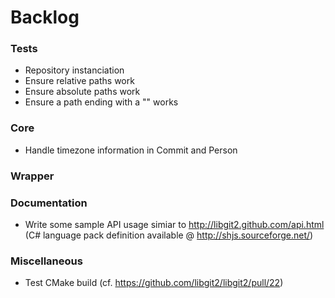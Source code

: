 # Backlog

### Tests

 - Repository instanciation
  - Ensure relative paths work
  - Ensure absolute paths work
  - Ensure a path ending with a "\" works

### Core

 - Handle timezone information in Commit and Person

### Wrapper

### Documentation

 - Write some sample API usage simiar to  http://libgit2.github.com/api.html (C# language pack definition available @ http://shjs.sourceforge.net/)
 
### Miscellaneous

 - Test CMake build (cf. https://github.com/libgit2/libgit2/pull/22)